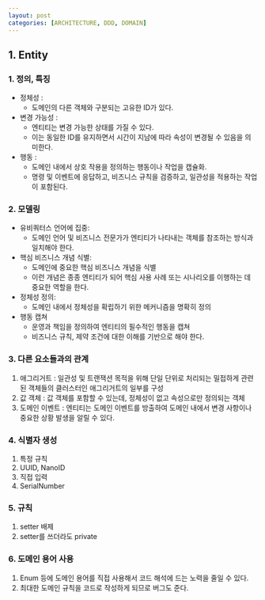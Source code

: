 ```yaml
---
layout: post
categories: [ARCHITECTURE, DDD, DOMAIN]
---
```


## 1. Entity
### 1. 정의, 특징
- 정체성 :
    - 도메인의 다른 객체와 구분되는 고유한 ID가 있다.
- 변경 가능성 :
    - 엔티티는 변경 가능한 상태를 가질 수 있다.
    - 이는 동일한 ID를 유지하면서 시간이 지남에 따라 속성이 변경될 수 있음을 의미한다.
- 행동 :
    - 도메인 내에서 상호 작용을 정의하는 행동이나 작업을 캡슐화.
    - 명령 및 이벤트에 응답하고, 비즈니스 규칙을 검증하고, 일관성을 적용하는 작업이 포함된다.

### 2. 모델링
- 유비쿼터스 언어에 집중:
    - 도메인 언어 및 비즈니스 전문가가 엔티티가 나타내는 객체를 참조하는 방식과 일치해야 한다.
- 핵심 비즈니스 개념 식별:
    - 도메인에 중요한 핵심 비즈니스 개념을 식별
    - 이런 개념은 종종 엔티티가 되어 핵심 사용 사례 또는 시나리오를 이행하는 데 중요한 역할을 한다.
- 정체성 정의:
    - 도메인 내에서 정체성을 확립하기 위한 메커니즘을 명확히 정의
- 행동 캡쳐
    - 운영과 책임을 정의하여 엔티티의 필수적인 행동을 캡쳐
    - 비즈니스 규칙, 제약 조건에 대한 이해를 기반으로 해야 한다.

### 3. 다른 요소들과의 관계
1. 애그리거트 : 일관성 및 트랜잭션 목적을 위해 단일 단위로 처리되는 밀접하게 관련된 객체들의 클러스터인 애그리거트의 일부를 구성
2. 값 객체 : 값 객체를 포함할 수 있는데, 정체성이 없고 속성으로만 정의되는 객체
3. 도메인 이벤트 : 엔티티는 도메인 이벤트를 방출하여 도메인 내에서 변경 사항이나 중요한 상황 발생을 알릴 수 있다.

### 4. 식별자 생성
1. 특정 규칙
2. UUID, NanoID
3. 직접 입력
4. SerialNumber

### 5. 규칙
1. setter 배제
2. setter를 쓰더라도 private

### 6. 도메인 용어 사용
1. Enum 등에 도메인 용어를 직접 사용해서 코드 해석에 드는 노력을 줄일 수 있다.
2. 최대한 도메인 규칙을 코드로 작성하게 되므로 버그도 준다.